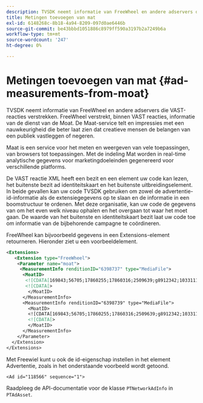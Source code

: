 ```yaml
---
description: TVSDK neemt informatie van FreeWheel en andere adservers die VAST-reacties verstrekken. FreeWheel verstrekt, binnen VAST reacties, informatie van de dienst van de Moat. De Maat-service telt en impressies met een nauwkeurigheid die beter laat zien dat creatieve mensen de belangen van een publiek vastleggen of negeren.
title: Metingen toevoegen van mat
exl-id: 6148268c-8b18-4a94-8209-097d0ae6446b
source-git-commit: be43bbbd1051886c8979ff590a3197b2a7249b6a
workflow-type: tm+mt
source-wordcount: '247'
ht-degree: 0%

---
```


# Metingen toevoegen van mat {#ad-measurements-from-moat}

TVSDK neemt informatie van FreeWheel en andere adservers die VAST-reacties verstrekken. FreeWheel verstrekt, binnen VAST reacties, informatie van de dienst van de Moat. De Maat-service telt en impressies met een nauwkeurigheid die beter laat zien dat creatieve mensen de belangen van een publiek vastleggen of negeren.

Maat is een service voor het meten en weergeven van vele toepassingen, van browsers tot toepassingen. Met de indeling Mat worden in real-time analytische gegevens voor marketingdoeleinden gegenereerd voor verschillende platforms.

De VAST reactie XML heeft een bezit en een element uw code kan lezen, het buitenste bezit ad identiteitskaart en het buitenste uitbreidingselement. In beide gevallen kan uw code TVSDK gebruiken om zowel de advertentie-id-informatie als de extensiegegevens op te slaan en de informatie in een boomstructuur te ordenen. Met deze organisatie, kan uw code de gegevens van om het even welk niveau ophalen en het overgaan tot waar het moet gaan. De waarde van het buitenste en identiteitskaart bezit laat uw code toe om informatie van de bijbehorende campagne te coördineren.

FreeWheel kan bijvoorbeeld gegevens in een Extensions-element retourneren. Hieronder ziet u een voorbeeldelement.

```xml
<Extensions> 
   <Extension type="FreeWheel"> 
    <Parameter name="moat"> 
     <MeasurementInfo renditionID="6398737" type="MediaFile"> 
      <MoatID> 
       <![CDATA[169843;56705;17860255;17860316;2509639;g8912342;103311138;g436558;530633]]]]> 
       <![CDATA[> 
        </MoatID> 
      </MeasurementInfo> 
      <MeasurementInfo renditionID="6398739" type="MediaFile"> 
        <MoatID> 
        <![CDATA[169843;56705;17860255;17860316;2509639;g8912342;103311138;g436558;530633]]]]> 
        <![CDATA[> 
        </MoatID> 
      </MeasurementInfo> 
    </Parameter> 
  </Extension> 
</Extensions>
```

Met Freewiel kunt u ook de id-eigenschap instellen in het element Advertentie, zoals in het onderstaande voorbeeld wordt getoond.

```
<Ad id="118566" sequence="1">
```

Raadpleeg de API-documentatie voor de klasse `PTNetworkAdInfo` in `PTAdAsset`.
